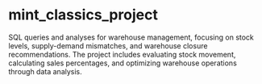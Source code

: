 # mint_classics_project
SQL queries and analyses for warehouse management, focusing on stock levels, supply-demand mismatches, and warehouse closure recommendations. The project includes evaluating stock movement, calculating sales percentages, and optimizing warehouse operations through data analysis.
